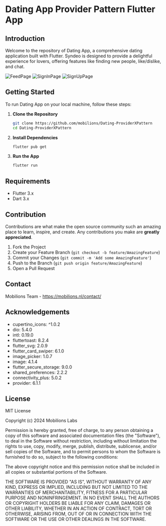 # Dating App Provider Pattern Flutter App

## Introduction
Welcome to the repository of Dating App, a comprehensive dating application built with Flutter. Syndeo is designed to provide a delightful experience for lovers, offering features like finding new people, like/dislike, and chat.

![FeedPage](https://github.com/mobilions/Dating-ProviderXPattern/assets/157694856/6b965303-c964-4729-9e99-ca928e7be428)
![SignInPage](https://github.com/mobilions/Dating-ProviderXPattern/assets/157694856/05234134-7d68-4d79-9dbb-381682570bb7)
![SignUpPage](https://github.com/mobilions/Dating-ProviderXPattern/assets/157694856/894183bf-d9fd-418b-942b-71b64675c3dd)

## Getting Started
To run Dating App on your local machine, follow these steps:

1. **Clone the Repository**
    ```bash
    git clone https://github.com/mobilions/Dating-ProviderXPattern
    cd Dating-ProviderXPattern
    ```

2. **Install Dependencies**
    ```bash
    flutter pub get
    ```

3. **Run the App**
    ```bash
    flutter run
    ```

## Requirements
- Flutter 3.x
- Dart 3.x

## Contribution
Contributions are what make the open source community such an amazing place to learn, inspire, and create. Any contributions you make are **greatly appreciated**.

1. Fork the Project
2. Create your Feature Branch (`git checkout -b feature/AmazingFeature`)
3. Commit your Changes (`git commit -m 'Add some AmazingFeature'`)
4. Push to the Branch (`git push origin feature/AmazingFeature`)
5. Open a Pull Request

## Contact
Mobilions Team - https://mobilions.nl/contact/

## Acknowledgements
- cupertino_icons: ^1.0.2
- dio: 5.4.0
- intl: 0.19.0
- fluttertoast: 8.2.4
- flutter_svg: 2.0.9
- flutter_card_swiper: 6.1.0
- image_picker: 1.0.7
- image: 4.1.4
- flutter_secure_storage: 9.0.0
- shared_preferences: 2.2.2
- connectivity_plus: 5.0.2
- provider: 6.1.1

## License
MIT License

Copyright (c) 2024 Mobilions Labs

Permission is hereby granted, free of charge, to any person obtaining a copy of this software and associated documentation files (the "Software"), to deal in the Software without restriction, including without limitation the rights to use, copy, modify, merge, publish, distribute, sublicense, and/or sell copies of the Software, and to permit persons to whom the Software is furnished to do so, subject to the following conditions:

The above copyright notice and this permission notice shall be included in all copies or substantial portions of the Software.

THE SOFTWARE IS PROVIDED "AS IS", WITHOUT WARRANTY OF ANY KIND, EXPRESS OR IMPLIED, INCLUDING BUT NOT LIMITED TO THE WARRANTIES OF MERCHANTABILITY, FITNESS FOR A PARTICULAR PURPOSE AND NONINFRINGEMENT. IN NO EVENT SHALL THE AUTHORS OR COPYRIGHT HOLDERS BE LIABLE FOR ANY CLAIM, DAMAGES OR OTHER LIABILITY, WHETHER IN AN ACTION OF CONTRACT, TORT OR OTHERWISE, ARISING FROM, OUT OF OR IN CONNECTION WITH THE SOFTWARE OR THE USE OR OTHER DEALINGS IN THE SOFTWARE.
